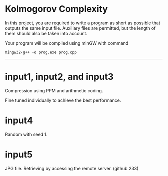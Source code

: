 # Kolmogorov Complexity

In this project, you are required to write a program as short as possible that outputs the same input file. Auxiliary files are permitted, but the length of them should also be taken into account.

Your program will be compiled using minGW with command

```
mingw32-g++ -o prog.exe prog.cpp
```

----

# input1, input2, and input3

Compression using PPM and arithmetic coding.

Fine tuned individually to achieve the best performance.

# input4

Random with seed 1.

# input5

JPG file. Retrieving by accessing the remote server. (github 233)
